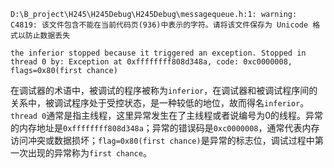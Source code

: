 ```ad-warning
D:\B_project\H245\H245Debug\H245Debug\messagequeue.h:1: warning: C4819: 该文件包含不能在当前代码页(936)中表示的字符。请将该文件保存为 Unicode 格式以防止数据丢失
```


```ad-error
the inferior stopped because it triggered an exception. Stopped in thread 0 by: Exception at 0xffffffff808d348a, code: 0xc0000008, flags=0x80(first chance)
```
在调试器的术语中，被调试的程序被称为`inferior`，在调试器和被调试程序间的关系中，被调试程序处于受控状态，是一种较低的地位，故而得名`inferior`。`thread 0`通常是指主线程，这里异常发生在了主线程或者说编号为0的线程。异常的内存地址是`0xffffffff808d348a`；异常的错误码是`0xc0000008`，通常代表内存访问冲突或数据损坏；`flag=0x80(first chance)`是异常的标志位，调试过程中第一次出现的异常称为`first chance`。